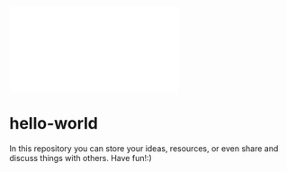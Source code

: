 <embed src="test_logo.pdf" type="application/pdf">

# hello-world
In this repository you can store your ideas, resources, or even share and discuss things with others. Have fun!:)
